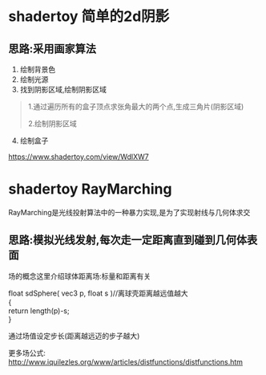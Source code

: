 # shadertoy 简单的2d阴影
## 思路:采用画家算法
1. 绘制背景色
2. 绘制光源
3.  找到阴影区域,绘制阴影区域
> <p>1.通过遍历所有的盒子顶点求张角最大的两个点,生成三角片(阴影区域)</p> 
> <p>2.绘制阴影区域</p>
4. 绘制盒子



https://www.shadertoy.com/view/WdlXW7


# shadertoy RayMarching

RayMarching是光线投射算法中的一种暴力实现,是为了实现射线与几何体求交
## 思路:模拟光线发射,每次走一定距离直到碰到几何体表面

场的概念这里介绍球体距离场:标量和距离有关 </br>

float sdSphere( vec3 p, float s )//离球壳距离越远值越大 </br>
{ </br>
  return length(p)-s; </br>
} </br>

通过场值设定步长(距离越远迈的步子越大) </br>


更多场公式: </br>
http://www.iquilezles.org/www/articles/distfunctions/distfunctions.htm






